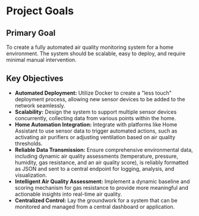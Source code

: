 # Project Goals

## Primary Goal
To create a fully automated air quality monitoring system for a home environment. The system should be scalable, easy to deploy, and require minimal manual intervention.

## Key Objectives
- **Automated Deployment:** Utilize Docker to create a "less touch" deployment process, allowing new sensor devices to be added to the network seamlessly.
- **Scalability:** Design the system to support multiple sensor devices concurrently, collecting data from various points within the home.
- **Home Automation Integration:** Integrate with platforms like Home Assistant to use sensor data to trigger automated actions, such as activating air purifiers or adjusting ventilation based on air quality thresholds.
- **Reliable Data Transmission:** Ensure comprehensive environmental data, including dynamic air quality assessments (temperature, pressure, humidity, gas resistance, and an air quality score), is reliably formatted as JSON and sent to a central endpoint for logging, analysis, and visualization.
- **Intelligent Air Quality Assessment:** Implement a dynamic baseline and scoring mechanism for gas resistance to provide more meaningful and actionable insights into real-time air quality.
- **Centralized Control:** Lay the groundwork for a system that can be monitored and managed from a central dashboard or application.